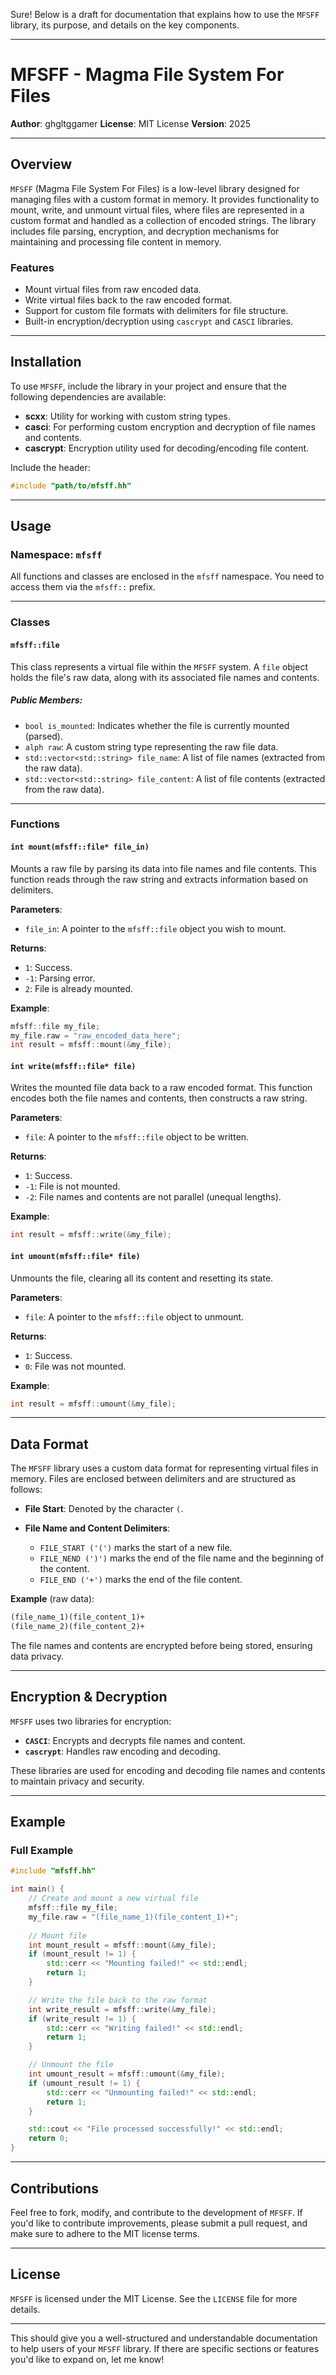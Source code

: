 Sure! Below is a draft for documentation that explains how to use the `MFSFF` library, its purpose, and details on the key components.

---

# **MFSFF - Magma File System For Files**

**Author**: ghgltggamer
**License**: MIT License
**Version**: 2025

---

## **Overview**

`MFSFF` (Magma File System For Files) is a low-level library designed for managing files with a custom format in memory. It provides functionality to mount, write, and unmount virtual files, where files are represented in a custom format and handled as a collection of encoded strings. The library includes file parsing, encryption, and decryption mechanisms for maintaining and processing file content in memory.

### **Features**

* Mount virtual files from raw encoded data.
* Write virtual files back to the raw encoded format.
* Support for custom file formats with delimiters for file structure.
* Built-in encryption/decryption using `cascrypt` and `CASCI` libraries.

---

## **Installation**

To use `MFSFF`, include the library in your project and ensure that the following dependencies are available:

* **scxx**: Utility for working with custom string types.
* **casci**: For performing custom encryption and decryption of file names and contents.
* **cascrypt**: Encryption utility used for decoding/encoding file content.

Include the header:

```cpp
#include "path/to/mfsff.hh"
```

---

## **Usage**

### **Namespace**: `mfsff`

All functions and classes are enclosed in the `mfsff` namespace. You need to access them via the `mfsff::` prefix.

---

### **Classes**

#### `mfsff::file`

This class represents a virtual file within the `MFSFF` system. A `file` object holds the file's raw data, along with its associated file names and contents.

##### **Public Members**:

* `bool is_mounted`: Indicates whether the file is currently mounted (parsed).
* `alph raw`: A custom string type representing the raw file data.
* `std::vector<std::string> file_name`: A list of file names (extracted from the raw data).
* `std::vector<std::string> file_content`: A list of file contents (extracted from the raw data).

---

### **Functions**

#### `int mount(mfsff::file* file_in)`

Mounts a raw file by parsing its data into file names and file contents. This function reads through the raw string and extracts information based on delimiters.

**Parameters**:

* `file_in`: A pointer to the `mfsff::file` object you wish to mount.

**Returns**:

* `1`: Success.
* `-1`: Parsing error.
* `2`: File is already mounted.

**Example**:

```cpp
mfsff::file my_file;
my_file.raw = "raw_encoded_data_here";
int result = mfsff::mount(&my_file);
```

#### `int write(mfsff::file* file)`

Writes the mounted file data back to a raw encoded format. This function encodes both the file names and contents, then constructs a raw string.

**Parameters**:

* `file`: A pointer to the `mfsff::file` object to be written.

**Returns**:

* `1`: Success.
* `-1`: File is not mounted.
* `-2`: File names and contents are not parallel (unequal lengths).

**Example**:

```cpp
int result = mfsff::write(&my_file);
```

#### `int umount(mfsff::file* file)`

Unmounts the file, clearing all its content and resetting its state.

**Parameters**:

* `file`: A pointer to the `mfsff::file` object to unmount.

**Returns**:

* `1`: Success.
* `0`: File was not mounted.

**Example**:

```cpp
int result = mfsff::umount(&my_file);
```

---

## **Data Format**

The `MFSFF` library uses a custom data format for representing virtual files in memory. Files are enclosed between delimiters and are structured as follows:

* **File Start**: Denoted by the character `(`.
* **File Name and Content Delimiters**:

  * `FILE_START ('(')` marks the start of a new file.
  * `FILE_NEND (')')` marks the end of the file name and the beginning of the content.
  * `FILE_END ('+')` marks the end of the file content.

**Example** (raw data):

```txt
(file_name_1)(file_content_1)+
(file_name_2)(file_content_2)+
```

The file names and contents are encrypted before being stored, ensuring data privacy.

---

## **Encryption & Decryption**

`MFSFF` uses two libraries for encryption:

* **`CASCI`**: Encrypts and decrypts file names and content.
* **`cascrypt`**: Handles raw encoding and decoding.

These libraries are used for encoding and decoding file names and contents to maintain privacy and security.

---

## **Example**

### **Full Example**

```cpp
#include "mfsff.hh"

int main() {
    // Create and mount a new virtual file
    mfsff::file my_file;
    my_file.raw = "(file_name_1)(file_content_1)+";
    
    // Mount file
    int mount_result = mfsff::mount(&my_file);
    if (mount_result != 1) {
        std::cerr << "Mounting failed!" << std::endl;
        return 1;
    }

    // Write the file back to the raw format
    int write_result = mfsff::write(&my_file);
    if (write_result != 1) {
        std::cerr << "Writing failed!" << std::endl;
        return 1;
    }

    // Unmount the file
    int umount_result = mfsff::umount(&my_file);
    if (umount_result != 1) {
        std::cerr << "Unmounting failed!" << std::endl;
        return 1;
    }

    std::cout << "File processed successfully!" << std::endl;
    return 0;
}
```

---

## **Contributions**

Feel free to fork, modify, and contribute to the development of `MFSFF`. If you'd like to contribute improvements, please submit a pull request, and make sure to adhere to the MIT license terms.

---

## **License**

`MFSFF` is licensed under the MIT License. See the `LICENSE` file for more details.

---

This should give you a well-structured and understandable documentation to help users of your `MFSFF` library. If there are specific sections or features you'd like to expand on, let me know!
